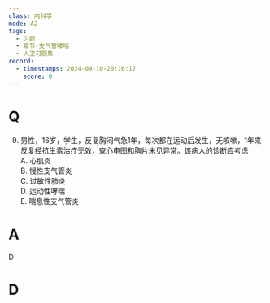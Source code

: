 ```yaml
---
class: 内科学
mode: A2
tags:
  - 习题
  - 章节-支气管哮喘
  - 人卫习题集
record:
  - timestamps: 2024-09-10-20:16:17
    score: 0
---
```


# Q
9. 男性，16岁，学生，反复胸闷气急1年，每次都在运动后发生，无咳嗽，1年来反复经抗生素治疗无效，查心电图和胸片未见异常。该病人的诊断应考虑  
A. 心肌炎  
B. 慢性支气管炎  
C. 过敏性肺炎  
D. 运动性哮喘  
E. 喘息性支气管炎  
# A
D
# D
